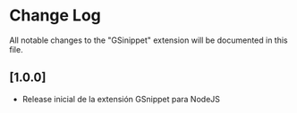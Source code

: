 # Change Log

All notable changes to the "GSinippet" extension will be documented in this file.

## [1.0.0]

- Release inicial de la extensión GSnippet para NodeJS